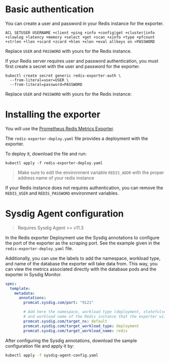 # Basic authentication
You can create a user and password in your Redis instance for the exporter.
```
ACL SETUSER USERNAME +client +ping +info +config|get +cluster|info +slowlog +latency +memory +select +get +scan +xinfo +type +pfcount +strlen +llen +scard +zcard +hlen +xlen +eval allkeys on >PASSWORD
```
Replace `USER` and `PASSWORD` with yours for the Redis instance.

If your Redis server requires user and password authentication, you must first create a secret with the user and password for the exporter.
```
kubectl create secret generic redis-exporter-auth \
  --from-literal=user=USER \
  --from-literal=password=PASSWORD
```
Replace `USER` and `PASSWORD` with yours for the Redis instance:

# Installing the exporter
You will use the [Prometheus Redis Metrics Exporter](https://github.com/oliver006/redis_exporter).

The `redis-exporter-deploy.yaml` file provides a deployment with the exporter.

To deploy it, download the file and run:
```
kubectl apply -f redis-exporter-deploy.yaml
```
> Make sure to edit the environment variable `REDIS_ADDR` with the proper address name of your redis instance

If your Redis instance does not requires authentication, you can remove the `REDIS_USER` and `REDIS_PASSWORD` environment variables.

# Sysdig Agent configuration
> Requires Sysdig Agent >= v11.3 

In the Redis exporter Deployment use the Sysdig annotations to configure the port of the exporter as the scraping port. See the example given in the `redis-exporter-deploy.yaml` file.

Additionally, you can use the labels to add the namespace, workload type, and name of the database the exporter will take data from.
This way, you can view the metrics associated directly with the database pods and the exporter in Sysdig Monitor.

```yaml
spec:
  template:
    metadata:
      annotations:
        promcat.sysdig.com/port: "9121"

        # Add here the namespace, workload type (deployment, statefulset, replicaset, daemonset)
        # and workload name of the Redis instance that the exporter will take data from
        promcat.sysdig.com/target_ns: default
        promcat.sysdig.com/target_workload_type: deployment
        promcat.sysdig.com/target_workload_name: redis
```

After configuring the Sysdig annotations, download the sample configuration file and apply it by:
```bash
kubectl apply -f sysdig-agent-config.yaml
```
